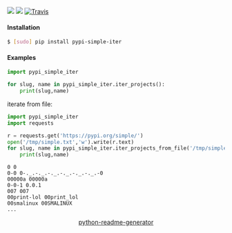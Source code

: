 <!--
https://pypi.org/project/readme-generator/
https://pypi.org/project/python-readme-generator/
-->

[![](https://img.shields.io/pypi/v/pypi-simple-iter.svg?maxAge=3600)](https://pypi.org/project/pypi-simple-iter/)
[![](https://img.shields.io/badge/License-Unlicense-blue.svg?longCache=True)](https://unlicense.org/)
[![Travis](https://api.travis-ci.org/andrewp-as-is/pypi-simple-iter.py.svg?branch=master)](https://travis-ci.org/andrewp-as-is/pypi-simple-iter.py/)

#### Installation
```bash
$ [sudo] pip install pypi-simple-iter
```

#### Examples
```python
import pypi_simple_iter

for slug, name in pypi_simple_iter.iter_projects():
    print(slug,name)
```

iterate from file:
```python
import pypi_simple_iter
import requests

r = requests.get('https://pypi.org/simple/')
open('/tmp/simple.txt','w').write(r.text)
for slug, name in pypi_simple_iter.iter_projects_from_file('/tmp/simple.txt'):
    print(slug,name)
```

```
0 0
0-0 0-._.-._.-._.-._.-._.-._.-0
00000a 00000a
0-0-1 0.0.1
007 007
00print-lol 00print_lol
00smalinux 00SMALINUX
...
```

<p align="center">
    <a href="https://pypi.org/project/python-readme-generator/">python-readme-generator</a>
</p>